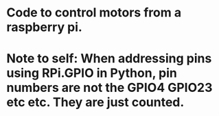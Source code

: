 # Code to control motors from a raspberry pi.

# Note to self: When addressing pins using RPi.GPIO in Python, pin numbers are not the GPIO4 GPIO23 etc etc. They are just counted.
